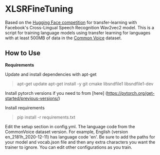 # XLSRFineTuning

Based on the [Hugging Face competition](https://huggingface.co/facebook/wav2vec2-large-xlsr-53) for transfer-learning with Facebook's Cross-Lingual Speech Recognition Wav2vec2 model. This is a script for training language models using transfer learning for languages with at least 500MB of data in the [Common Voice](https://commonvoice.mozilla.org/en/datasets) dataset.


## How to Use

**Requirements**

Update and install dependencies with apt-get

> apt-get update
apt-get install -y git cmake libsndfile1 libsndfile1-dev

Install pytorch versions if you need to from [here] (https://pytorch.org/get-started/previous-versions/)

Install requirements
> pip install -r requirements.txt

Edit the setup section in config.yml. The language code from the CommonVoice dataset version. For example, English (version en_2181h_2020-12-11) has language code 'en'. Be sure to add the paths for your model and vocab.json file and then any extra characters you want the trainer to ignore. You can edit other configurations as you train.




